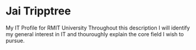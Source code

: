# Jai Tripptree
My IT Profile for RMIT University
Throughout this description I will identify my general interest in IT and thouroughly explain the core field 
I wish to pursue.
